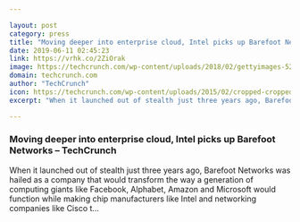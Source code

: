 ```yaml
---

layout: post
category: press
title: "Moving deeper into enterprise cloud, Intel picks up Barefoot Networks"
date: 2019-06-11 02:45:23
link: https://vrhk.co/2ZiOrak
image: https://techcrunch.com/wp-content/uploads/2018/02/gettyimages-528489560.jpg?w=720
domain: techcrunch.com
author: "TechCrunch"
icon: https://techcrunch.com/wp-content/uploads/2015/02/cropped-cropped-favicon-gradient.png?w=180
excerpt: "When it launched out of stealth just three years ago, Barefoot Networks was hailed as a company that would transform the way a generation of computing giants like Facebook, Alphabet, Amazon and Microsoft would function while making chip manufacturers like Intel and networking companies like Cisco t…"

---
```


### Moving deeper into enterprise cloud, Intel picks up Barefoot Networks – TechCrunch

When it launched out of stealth just three years ago, Barefoot Networks was hailed as a company that would transform the way a generation of computing giants like Facebook, Alphabet, Amazon and Microsoft would function while making chip manufacturers like Intel and networking companies like Cisco t…
